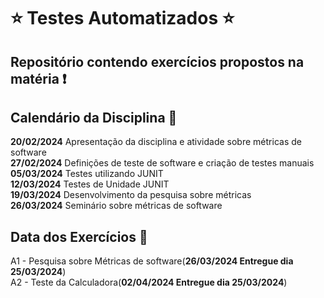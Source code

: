 # :star: Testes Automatizados :star:

## Repositório contendo exercícios propostos na matéria :exclamation:

## Calendário da Disciplina :calendar:

**20/02/2024**	Apresentação da disciplina e atividade sobre métricas de software  
**27/02/2024**	Definições de teste de software e criação de testes manuais  
**05/03/2024**	Testes utilizando JUNIT  
**12/03/2024**	Testes de Unidade JUNIT  
**19/03/2024**	Desenvolvimento da pesquisa sobre métricas  
**26/03/2024**	Seminário sobre métricas de software  

## Data dos Exercícios :date:

A1 - Pesquisa sobre Métricas de software(**26/03/2024 Entregue dia 25/03/2024**)  
A2 - Teste da Calculadora(**02/04/2024 Entregue dia 25/03/2024**) 

